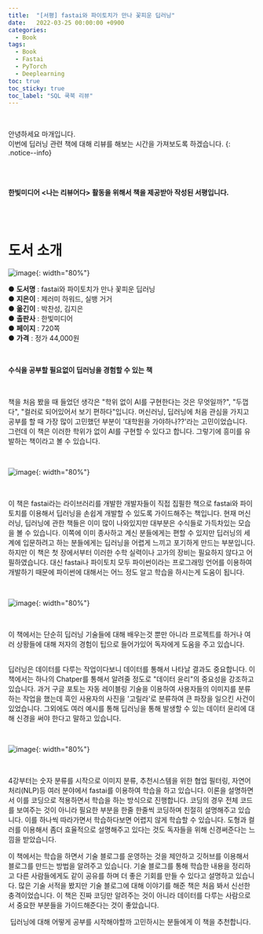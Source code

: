 ```yaml
---
title:  "[서평] fastai와 파이토치가 만나 꽃피운 딥러닝"
date:   2022-03-25 00:00:00 +0900
categories:
  - Book
tags:
  - Book
  - Fastai
  - PyTorch
  - Deeplearning
toc: true
toc_sticky: true
toc_label: "SQL 쿡북 리뷰"
---
```


<br> 

안녕하세요 마개입니다.  
​
이번에 딥러닝 관련 책에 대해 리뷰를 해보는 시간을 가져보도록 하겠습니다.
{: .notice--info}

<br><br>

**한빛미디어 \<나는 리뷰어다\> 활동을 위해서 책을 제공받아 작성된 서평입니다.**

<br><br>

# 도서 소개

![image](https://user-images.githubusercontent.com/78892113/162132477-ab626688-8f03-4a23-b8cf-619e7dfabe98.png){: width="80%"}

● **도서명** : fastai와 파이토치가 만나 꽃피운 딥러닝  
● **지은이** : 제러미 하워드, 실뱅 거거  
● **옮긴이** : 박찬성, 김지은  
● **출판사** : 한빛미디어  
● **페이지** : 720쪽  
● **가격** : 정가 44,000원  

<br>

**수식을 공부할 필요없이 딥러닝을 경험할 수 있는 책**

<br>

책을 처음 봤을 때 들었던 생각은 "학위 없이 AI를 구현한다는 것은 무엇일까?", "두껍다", "컬러로 되어있어서 보기 편하다"입니다. 머신러닝, 딥러닝에 처음 관심을 가지고 공부를 할 때 가장 많이 고민했던 부분이 '대학원을 가야하나??'라는 고민이었습니다. 그런데 이 책은 이러한 학위가 없이 AI를 구현할 수 있다고 합니다. 그렇기에 흥미를 유발하는 책이라고 볼 수 있습니다.

<br>

![image](https://user-images.githubusercontent.com/78892113/162132819-4670449f-776a-444d-a3c5-14fac89cbc74.png){: width="80%"}

<br>

 이 책은 fastai라는 라이브러리를 개발한 개발자들이 직접 집필한 책으로 fastai와 파이토치를 이용해서 딥러닝을 손쉽게 개발할 수 있도록 가이드해주는 책입니다. 현재 머신러닝, 딥러닝에 관한 책들은 이미 많이 나와있지만 대부분은 수식들로 가득차있는 모습을 볼 수 있습니다. 이쪽에 이미 종사하고 계신 분들에게는 편할 수 있지만 딥러닝의 세계에 입문하려고 하는 분들에게는 딥러닝을 어렵게 느끼고 포기하게 만드는 부분입니다. 하지만 이 책은 첫 장에서부터 이러한 수학 실력이나 고가의 장비는 필요하지 않다고 어필하였습니다. 대신 fastai나 파이토치 모두 파이썬이라는 프로그래밍 언어를 이용하여 개발하기 때문에 파이썬에 대해서는 어느 정도 알고 학습을 하시는게 도움이 됩니다.

​<br>

![image](https://user-images.githubusercontent.com/78892113/162133011-95e6444a-63a2-4bc8-9e23-4af213b5892d.png){: width="80%"}

<br>

 이 책에서는 단순히 딥러닝 기술들에 대해 배우는것 뿐만 아니라 프로젝트를 하거나 여러 상황들에 대해 저자의 경험이 팁으로 들어가있어 독자에게 도움을 주고 있습니다.  
​

 딥러닝은 데이터를 다루는 작업이다보니 데이터를 통해서 나타날 결과도 중요합니다. 이 책에서는 하나의 Chatper를 통해서 알려줄 정도로 "데이터 윤리"의 중요성을 강조하고 있습니다. 과거 구글 포토는 자동 레이블링 기술을 이용하여 사용자들의 이미지를 분류하는 작업을 했는데 흑인 사용자의 사진을 '고릴라'로 분류하여 큰 파장을 일으킨 사건이 있었습니다. 그외에도 여러 예시를 통해 딥러닝을 통해 발생할 수 있는 데이터 윤리에 대해 신경을 써야 한다고 말하고 있습니다.

<br>

![image](https://user-images.githubusercontent.com/78892113/162133393-742f3e13-1893-4878-8502-230e46ee2f0b.png){: width="80%"}

<br>

 4강부터는 숫자 분류를 시작으로 이미지 분류, 추천시스템을 위한 협업 필터링, 자연어 처리(NLP)등 여러 분야에서 fastai를 이용하여 학습을 하고 있습니다. 이론을 설명하면서 이를 코딩으로 적용하면서 학습을 하는 방식으로 진행합니다. 코딩의 경우 전체 코드를 보여주는 것이 아니라 필요한 부분을 한줄 한줄씩 코딩하며 친절히 설명해주고 있습니다. 이를 하나씩 따라가면서 학습하다보면 어렵지 않게 학습할 수 있습니다. 도형과 컬러를 이용해서 좀더 효율적으로 설명해주고 있다는 것도 독자들을 위해 신경써준다는 느낌을 받았습니다.  

 이 책에서는 학습을 하면서 기술 블로그를 운영하는 것을 제안하고 깃허브를 이용해서 블로그를 만드는 방법을 알려주고 있습니다. 기술 블로그를 통해 학습한 내용을 정리하고 다른 사람들에게도 같이 공유를 하며 더 좋은 기회를 만들 수 있다고 설명하고 있습니다. 많은 기술 서적을 봤지만 기술 블로그에 대해 이야기를 해준 책은 처음 봐서 신선한 충격이었습니다. 이 책은 진짜 코딩만 알려주는 것이 아니라 데이터를 다루는 사람으로서 중요한 부분들을 가이드해준다는 것이 좋았습니다.  

​
 딥러닝에 대해 어떻게 공부를 시작해야할까 고민하시는 분들에게 이 책을 추천합니다.
